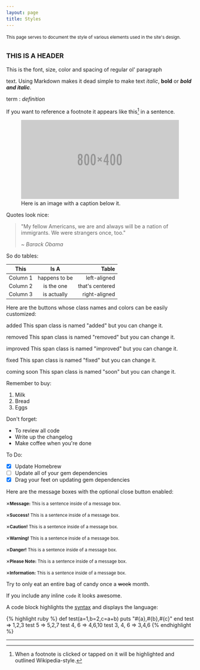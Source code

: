 ```yaml
---
layout: page
title: Styles
---
```


<p class="message">
  <small>This page serves to document the style of various elements used in the site's design.</small>
</p>

## <small>THIS IS A HEADER</small>

This is the font, size, color and spacing of regular ol' paragraph <p> text. Using Markdown makes it dead simple
to make text _italic_, **bold** or **_bold and italic_**.

term
: _definition_

If you want to reference a footnote it appears like this[^1] in a sentence.

<figure>
  <img src="/assets/test.png" alt="Testing">
  <figcaption>Here is an image with a caption below it.</figcaption>
</figure>

Quotes look nice:

> "My fellow Americans, we are and always will be a nation of immigrants. We were strangers once, too."
>
> <cite>~ Barack Obama</cite>

So do tables:

| This     |     Is A      |           Table |
| -------- | :-----------: | --------------: |
| Column 1 | happens to be |    left-aligned |
| Column 2 |  is the one   | that's centered |
| Column 3 |  is actually  |   right-aligned |

Here are the buttons whose class names and colors can be easily customized:

<span class="added">added</span> This span class is named "added" but you can change it.

<span class="removed">removed</span> This span class is named "removed" but you can change it.

<span class="improved">improved</span> This span class is named "improved" but you can change it.

<span class="fixed">fixed</span> This span class is named "fixed" but you can change it.

<span class="soon">coming soon</span> This span class is named "soon" but you can change it.

Remember to buy:

1. Milk
2. Bread
3. Eggs

Don't forget:

- To review all code
- Write up the changelog
- Make coffee when you're done

To Do:

- [x] Update Homebrew
- [ ] Update all of your gem dependencies
- [x] Drag your feet on updating gem dependencies

Here are the message boxes with the optional close button enabled:

<p class="message"><span class="closebtn" onclick="this.parentElement.style.display='none';">&times;</span><small><b>Message:</b> This is a sentence inside of a message box.</small></p>
<p class="green"><span class="closebtn" onclick="this.parentElement.style.display='none';">&times;</span><small><b>Success!</b> This is a sentence inside of a message box.</small></p>
<p class="yellow"><span class="closebtn" onclick="this.parentElement.style.display='none';">&times;</span><small><b>Caution!</b> This is a sentence inside of a message box.</small></p>
<p class="orange"><span class="closebtn" onclick="this.parentElement.style.display='none';">&times;</span><small><b>Warning!</b> This is a sentence inside of a message box.</small></p>
<p class="red"><span class="closebtn" onclick="this.parentElement.style.display='none';">&times;</span><small><b>Danger!</b> This is a sentence inside of a message box.</small></p>
<p class="purple"><span class="closebtn" onclick="this.parentElement.style.display='none';">&times;</span><small><b>Please Note:</b> This is a sentence inside of a message box.</small></p>
<p class="blue"><span class="closebtn" onclick="this.parentElement.style.display='none';">&times;</span><small><b>Information:</b> This is a sentence inside of a message box.</small></p>

Try to only eat an entire bag of candy once a ~~week~~ month.

If you include any inline `code` it looks awesome.

A code block highlights the [syntax](<https://en.wikipedia.org/wiki/Syntax_(programming_languages)>) and displays the language:

{% highlight ruby %}
def test(a=1,b=2,c=a+b)
puts "#{a},#{b},#{c}"
end
test => 1,2,3
test 5 => 5,2,7
test 4, 6 => 4,6,10
test 3, 4, 6 => 3,4,6
{% endhighlight %}

---

[^1]: When a footnote is clicked or tapped on it will be highlighted and outlined Wikipedia-style.
